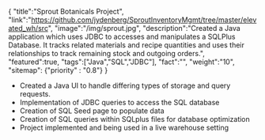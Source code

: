 {
    "title":"Sprout Botanicals Project",
    "link":"https://github.com/jydenberg/SproutInventoryMgmt/tree/master/elevated_wh/src",
    "image":"/img/sprout.jpg",
    "description":"Created a Java application which uses JDBC to accesses and manipulates a SQLPlus Database. It tracks related materials and recipe quantities and uses their relationships to track remaining stock and outgoing orders.",
    "featured":true,
    "tags":["Java","SQL","JDBC"],
    "fact":"",
    "weight":"10",
    "sitemap": {"priority" : "0.8"}
}

<ul>
    <li>    
    Created a Java UI to handle differing types of storage and query requests.
    </li>
    <li>
    Implementation of JDBC queries to access the SQL database
    </li>
    <li>
    Creation of SQL Seed page to populate data 
    </li>
    <li>
    Creation of SQL queries within SQLplus files for database optimization
    </li>   
    <li>
    Project implemented and being used in a live warehouse setting
    </li>
</ul>